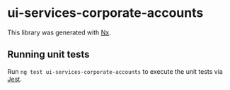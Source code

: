 # ui-services-corporate-accounts

This library was generated with [Nx](https://nx.dev).

## Running unit tests

Run `ng test ui-services-corporate-accounts` to execute the unit tests via [Jest](https://jestjs.io).
